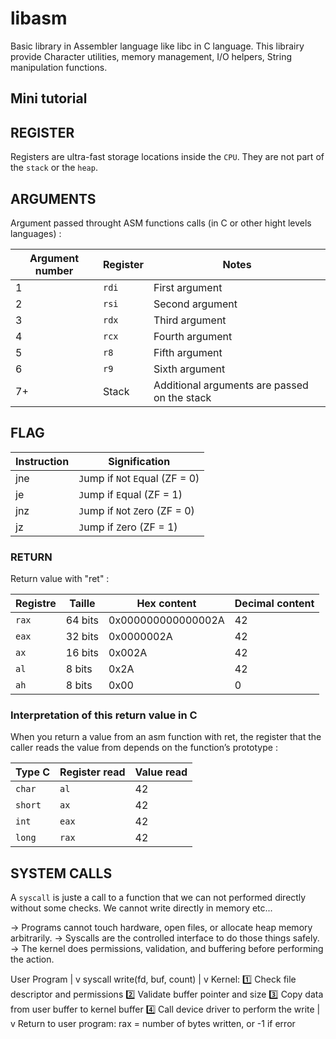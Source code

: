 # libasm
Basic library in Assembler language like libc in C language.
This librairy provide Character utilities, memory management, I/O helpers, String manipulation functions.

## Mini tutorial

## REGISTER

Registers are ultra-fast storage locations inside the ```CPU```. They are not part of the ```stack``` or the ```heap```.

## ARGUMENTS

Argument passed throught ASM functions calls (in C or other hight levels languages) :

| Argument number | Register | Notes                                        |
| --------------- | -------- | -------------------------------------------- |
| 1               | `rdi`    | First argument                               |
| 2               | `rsi`    | Second argument                              |
| 3               | `rdx`    | Third argument                               |
| 4               | `rcx`    | Fourth argument                              |
| 5               | `r8`     | Fifth argument                               |
| 6               | `r9`     | Sixth argument                               |
| 7+              | Stack    | Additional arguments are passed on the stack |


## FLAG

| Instruction | Signification                   |
| ----------- | ------------------------------- |
| jne         | `J`ump if `N`ot `E`qual (ZF = 0)|
| je          | `J`ump if `E`qual (ZF = 1)      |
| jnz         | `J`ump if `N`ot `Z`ero (ZF = 0) |
| jz          | `J`ump if `Z`ero (ZF = 1)       |

### RETURN

Return value with "ret" :

| Registre | Taille  | Hex content        | Decimal content |
| -------- | ------- | ------------------ | --------------- |
| `rax`    | 64 bits | 0x000000000000002A | 42              |
| `eax`    | 32 bits | 0x0000002A         | 42              |
| `ax`     | 16 bits | 0x002A             | 42              |
| `al`     | 8 bits  | 0x2A               | 42              |
| `ah`     | 8 bits  | 0x00               | 0               |

### Interpretation of this return value in C

When you return a value from an asm function with ret, the register that the caller reads the value from depends on the function’s prototype :

| Type C   | Register read | Value read                   |
| -------- | ------------- | ---------------------------- |
| `char`   | `al`          | 42                           |
| `short`  | `ax`          | 42                           |
| `int`    | `eax`         | 42                           |
| `long`   | `rax`         | 42                           |

## SYSTEM CALLS

A ```syscall``` is juste a call to a function that we can not performed directly without some checks. We cannot write directly in memory etc...

-> Programs cannot touch hardware, open files, or allocate heap memory arbitrarily.
-> Syscalls are the controlled interface to do those things safely.
-> The kernel does permissions, validation, and buffering before performing the action.

User Program
     |
     v
syscall write(fd, buf, count)
     |
     v
Kernel:
  1️⃣ Check file descriptor and permissions
  2️⃣ Validate buffer pointer and size
  3️⃣ Copy data from user buffer to kernel buffer
  4️⃣ Call device driver to perform the write
     |
     v
Return to user program:
rax = number of bytes written, or -1 if error




